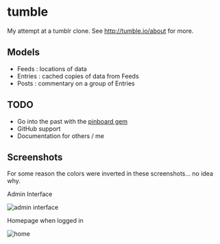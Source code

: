 # tumble

My attempt at a tumblr clone. See http://tumble.io/about for more.

## Models

 * Feeds : locations of data
 * Entries : cached copies of data from Feeds
 * Posts : commentary on a group of Entries

## TODO

 * Go into the past with the [pinboard gem](https://github.com/ryw/pinboard)
 * GitHub support
 * Documentation for others / me

## Screenshots

For some reason the colors were inverted in these screenshots... no idea why.

Admin Interface 

![admin interface](http://cl.natw.me/QqX4/d)

Homepage when logged in

![home](http://cl.natw.me/QqRv/d)

